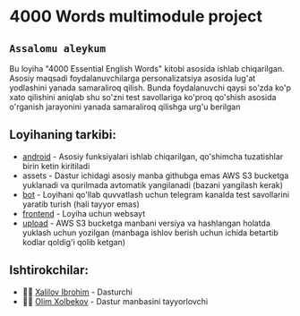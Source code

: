 # 4000 Words multimodule project

## `Assalomu aleykum`

Bu loyiha "4000 Essential English Words" kitobi asosida ishlab chiqarilgan. Asosiy maqsadi foydalanuvchilarga personalizatsiya asosida lug'at yodlashini yanada samaraliroq qilish. Bunda foydalanuvchi qaysi so'zda ko'p xato qilishini aniqlab shu so'zni test savollariga ko'proq qo'shish asosida o'rganish jarayonini yanada samaraliroq qilishga urg'u berilgan

## Loyihaning tarkibi:
- [android](https://github.com/aliendevuz/words-android) - Asosiy funksiyalari ishlab chiqarilgan, qo'shimcha tuzatishlar birin ketin kiritiladi
- assets - Dastur ichidagi asosiy manba githubga emas AWS S3 bucketga yuklanadi va qurilmada avtomatik yangilanadi (bazani yangilash kerak)
- [bot](https://github.com/aliendevuz/words-bot) - Loyihani qo'llab quvvatlash uchun telegram kanalda test savollarini yaratib turish (hali tayyor emas)
- [frontend](https://github.com/aliendevuz/words-frontend) - Loyiha uchun websayt
- [upload](https://github.com/aliendevuz/words-upload) - AWS S3 bucketga manbani versiya va hashlangan holatda yuklash uchun yozilgan (manbaga ishlov berish uchun ichida betartib kodlar qoldig'i qolib ketgan)

## Ishtirokchilar:

- 👨‍💻 [Xalilov Ibrohim](https://linkedin.com/in/aliendevuz) - Dasturchi
- 👨‍🏫 [Olim Xolbekov](https://t.me/abc_2202) - Dastur manbasini tayyorlovchi
